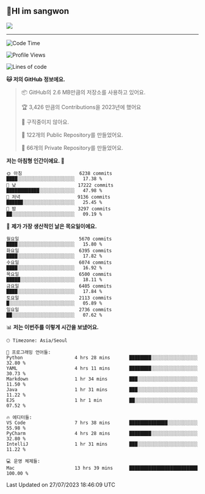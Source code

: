 ## 🤸HI im sangwon

<img src="https://github-profile-summary-cards.vercel.app/api/cards/profile-details?username=nowgnas&theme=dracula" />

<!-- <a href="#">
  <img src="https://github-readme-stats.vercel.app/api?username=nowgnas&theme=calm&show_icons=true" height='200px'>
</a><br>
<a href="#">
  <img src="https://github-readme-stats.vercel.app/api/top-langs/?username=nowgnas&theme=calm&exclude_repo=Jagi,assignment&layout=compact" height='200px'>
  <img src='http://mazassumnida.wtf/api/v2/generate_badge?boj=leo503801' height='200px'>
</a> -->

<hr>

<!--START_SECTION:waka-->
![Code Time](http://img.shields.io/badge/Code%20Time-3%2C338%20hrs%2043%20mins-blue)

![Profile Views](http://img.shields.io/badge/Profile%20Views-2-blue)

![Lines of code](https://img.shields.io/badge/%EC%A0%80%EB%8A%94%20%EC%97%AC%ED%83%9C%EA%B9%8C%EC%A7%80%20-35.4%20million%20%EC%A4%84%EC%9D%98%20%EC%BD%94%EB%93%9C%EB%A5%BC%20%EC%9E%91%EC%84%B1%ED%96%88%EC%96%B4%EC%9A%94.-blue)

**🐱 저의 GitHub 정보에요.** 

> 📦 GitHub의 2.6 MB만큼의 저장소를 사용하고 있어요. 
 > 
> 🏆 3,426 만큼의 Contributions을 2023년에 했어요
 > 
> 🚫 구직중이지 않아요.
 > 
> 📜 122개의 Public Repository를 만들었어요. 
 > 
> 🔑 66개의 Private Repository를 만들었어요. 
 > 
**저는 아침형 인간이에요. 🐤** 

```text
🌞 아침                     6238 commits        ████░░░░░░░░░░░░░░░░░░░░░   17.38 % 
🌆 낮　                     17222 commits       ████████████░░░░░░░░░░░░░   47.98 % 
🌃 저녁                     9136 commits        ██████░░░░░░░░░░░░░░░░░░░   25.45 % 
🌙 밤　                     3297 commits        ██░░░░░░░░░░░░░░░░░░░░░░░   09.19 % 
```
📅 **제가 가장 생산적인 날은 목요일이에요.** 

```text
월요일                      5670 commits        ████░░░░░░░░░░░░░░░░░░░░░   15.80 % 
화요일                      6395 commits        ████░░░░░░░░░░░░░░░░░░░░░   17.82 % 
수요일                      6074 commits        ████░░░░░░░░░░░░░░░░░░░░░   16.92 % 
목요일                      6500 commits        █████░░░░░░░░░░░░░░░░░░░░   18.11 % 
금요일                      6405 commits        ████░░░░░░░░░░░░░░░░░░░░░   17.84 % 
토요일                      2113 commits        █░░░░░░░░░░░░░░░░░░░░░░░░   05.89 % 
일요일                      2736 commits        ██░░░░░░░░░░░░░░░░░░░░░░░   07.62 % 
```


📊 **저는 이번주를 이렇게 시간을 보냈어요.** 

```text
🕑︎ Timezone: Asia/Seoul

💬 프로그래밍 언어들: 
Python                   4 hrs 28 mins       ████████░░░░░░░░░░░░░░░░░   32.80 % 
YAML                     4 hrs 11 mins       ████████░░░░░░░░░░░░░░░░░   30.73 % 
Markdown                 1 hr 34 mins        ███░░░░░░░░░░░░░░░░░░░░░░   11.50 % 
Java                     1 hr 31 mins        ███░░░░░░░░░░░░░░░░░░░░░░   11.22 % 
EJS                      1 hr 1 min          ██░░░░░░░░░░░░░░░░░░░░░░░   07.52 % 

🔥 에디터들: 
VS Code                  7 hrs 38 mins       ██████████████░░░░░░░░░░░   55.98 % 
PyCharm                  4 hrs 28 mins       ████████░░░░░░░░░░░░░░░░░   32.80 % 
IntelliJ                 1 hr 31 mins        ███░░░░░░░░░░░░░░░░░░░░░░   11.22 % 

💻 운영 체제들: 
Mac                      13 hrs 39 mins      █████████████████████████   100.00 % 
```


 Last Updated on 27/07/2023 18:46:09 UTC
<!--END_SECTION:waka-->

<!-- <div align="center">
  <h2>⌨️Languages and Tools⌨️</h2>
  <div align=flex>
    <img height="25px" src="https://img.shields.io/badge/Python-3776AB?style=flat&amp;logo=Python&amp;logoColor=white" alt="Python Badge">
    <img height="25px" src="https://img.shields.io/badge/Javascript-F7DF1E?style=flat&amp;logo=Javascript&amp;logoColor=white" alt="Python Badge">
  </div>

  <div>
  <img height="25px" src="https://img.shields.io/badge/Express-000000?style=flat&amp;logo=Express&amp;logoColor=white" alt="Python Badge">
  <img height="25px" src="https://img.shields.io/badge/Node js-339933?style=flat&amp;logo=Node.js&amp;logoColor=white" alt="Python Badge">
  <img height="25px" src="https://img.shields.io/badge/MongoDB-47A248?style=flat&amp;logo=MongoDB&amp;logoColor=white" alt="Python Badge">
  <img height="25px" src="https://img.shields.io/badge/React-61DAFB?style=flat&amp;logo=React&amp;logoColor=white" alt="Python Badge">
   <img height="25px" src="https://img.shields.io/badge/TensorFlow-FF6F00?style=flat&amp;logo=TensorFlow&amp;logoColor=white" alt="Python Badge">
  </div>
  <div>
  <img height="25px" src="https://img.shields.io/badge/Visual Studio Code-007ACC?style=flat&amp;logo=Visual Studio Code&amp;logoColor=white" alt="Python Badge">
  <img height="25px" src="https://img.shields.io/badge/Ubuntu-E95420?style=flat&amp;logo=Ubuntu&amp;logoColor=white" alt="Python Badge">
  </div>
</div>
<br> -->
<!--
<h2 align=center>⌨️Languages and Tools⌨️</h2>
<div>
  <div style='float:left; margin-right:30px; width:200px'>
  <h3>🎈Languages🎈</h3>
  <div>
    <img height="25px" src="https://img.shields.io/badge/Java-FF7800?style=flat&amp;&amp;logoColor=white" alt="Python Badge">
    <img height="25px" src="https://img.shields.io/badge/Python-3776AB?style=flat&amp;logo=Python&amp;logoColor=white" alt="Python Badge">
      <img height="25px" src="https://img.shields.io/badge/Javascript-F7DF1E?style=flat&amp;logo=Javascript&amp;logoColor=white" alt="Python Badge">
  </div>
  
  </div>
  <div style='float:left; margin-right:30px; width:200px'>
  <h3>🛠️Frameworks🛠️</h3>
  <div>
    <img height="25px" src="https://img.shields.io/badge/NestJS-E0234E?style=flat&amp;logo=NestJS&amp;logoColor=white" alt="Python Badge">
    <img height="25px" src="https://img.shields.io/badge/Express-000000?style=flat&amp;logo=Express&amp;logoColor=white" alt="Python Badge">
    <img height="25px" src="https://img.shields.io/badge/Node js-339933?style=flat&amp;logo=Node.js&amp;logoColor=white" alt="Python Badge">
    <img height="25px" src="https://img.shields.io/badge/MongoDB-47A248?style=flat&amp;logo=MongoDB&amp;logoColor=white" alt="Python Badge">
     <img height="25px" src="https://img.shields.io/badge/TensorFlow-FF6F00?style=flat&amp;logo=TensorFlow&amp;logoColor=white" alt="Python Badge">
  </div>
  </div>
  <div style='float:left;'>
  <h3>⚙️Tools⚙️</h3>
  <div>
    <img height="25px" src="https://img.shields.io/badge/Ubuntu-E95420?style=flat&amp;logo=Ubuntu&amp;logoColor=white" alt="Python Badge">
    <img height="25px" src="https://img.shields.io/badge/Docker-2496ED?style=flat&amp;logo=Docker&amp;logoColor=white" alt="Python Badge">
  </div>
  </div>
</div>
-->
<!-- ![trophy](https://github-profile-trophy.vercel.app/?username=nowgnas&column=7&margin-w=15&margin-h=15) -->

<!--
**Marshmellowon/Marshmellowon** is a ✨ _special_ ✨ repository because its `README.md` (this file) appears on your GitHub profile.

Here are some ideas to get you started:

- 🔭 I’m currently working on ...
- 🌱 I’m currently learning ...
- 👯 I’m looking to collaborate on ...
- 🤔 I’m looking for help with ...
- 💬 Ask me about ...
- 📫 How to reach me: ...
- 😄 Pronouns: ...
- ⚡ Fun fact: ...
-->

<!-- style='display:grid; grid-template-columns: auto auto auto;' -->
